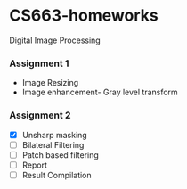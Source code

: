 # CS663-homeworks
Digital Image Processing

### Assignment 1 

- Image Resizing
- Image enhancement- Gray level transform 

### Assignment 2 

- [x]  Unsharp masking
- [ ]  Bilateral Filtering
- [ ]  Patch based filtering
- [ ]  Report
- [ ]  Result Compilation
